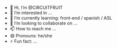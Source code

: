 - 👋 Hi, I’m @CIRCUITFRUIT
- 👀 I’m interested in ...
- 🌱 I’m currently learning: front-end / spanish / ASL
- 💞️ I’m looking to collaborate on ...
- 📫 How to reach me ...
- 😄 Pronouns: he/she
- ⚡ Fun fact: ...

<!---
CIRCUITFRUIT/CIRCUITFRUIT is a ✨ special ✨ repository because its `README.md` (this file) appears on your GitHub profile.
You can click the Preview link to take a look at your changes.
--->
